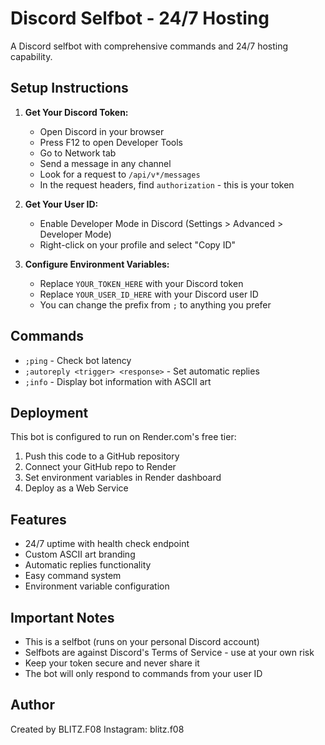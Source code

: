 # Discord Selfbot - 24/7 Hosting

A Discord selfbot with comprehensive commands and 24/7 hosting capability.

## Setup Instructions

1. **Get Your Discord Token:**
   - Open Discord in your browser
   - Press F12 to open Developer Tools
   - Go to Network tab
   - Send a message in any channel
   - Look for a request to `/api/v*/messages`
   - In the request headers, find `authorization` - this is your token

2. **Get Your User ID:**
   - Enable Developer Mode in Discord (Settings > Advanced > Developer Mode)
   - Right-click on your profile and select "Copy ID"

3. **Configure Environment Variables:**
   - Replace `YOUR_TOKEN_HERE` with your Discord token
   - Replace `YOUR_USER_ID_HERE` with your Discord user ID
   - You can change the prefix from `;` to anything you prefer

## Commands

- `;ping` - Check bot latency
- `;autoreply <trigger> <response>` - Set automatic replies
- `;info` - Display bot information with ASCII art

## Deployment

This bot is configured to run on Render.com's free tier:

1. Push this code to a GitHub repository
2. Connect your GitHub repo to Render
3. Set environment variables in Render dashboard
4. Deploy as a Web Service

## Features

- 24/7 uptime with health check endpoint
- Custom ASCII art branding
- Automatic replies functionality
- Easy command system
- Environment variable configuration

## Important Notes

- This is a selfbot (runs on your personal Discord account)
- Selfbots are against Discord's Terms of Service - use at your own risk
- Keep your token secure and never share it
- The bot will only respond to commands from your user ID

## Author

Created by BLITZ.F08
Instagram: blitz.f08

